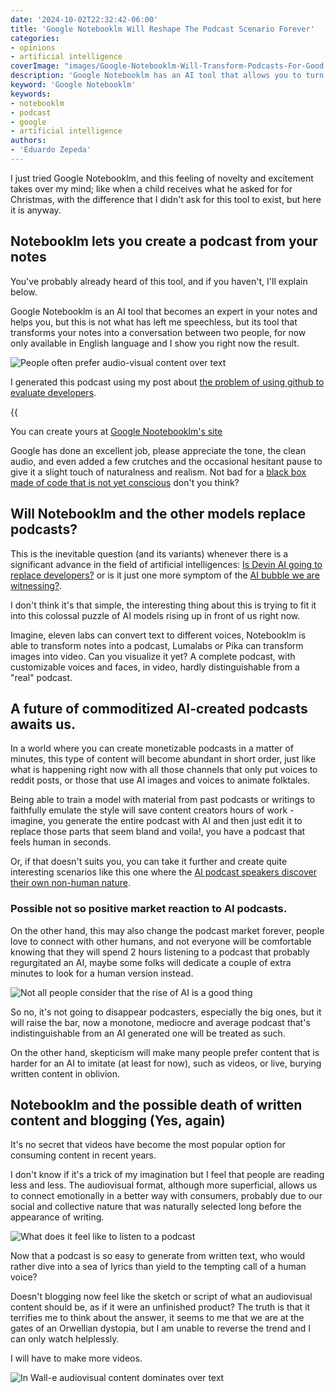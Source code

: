 ```yaml
---
date: '2024-10-02T22:32:42-06:00'
title: 'Google Notebooklm Will Reshape The Podcast Scenario Forever'
categories:
- opinions
- artificial intelligence
coverImage: "images/Google-Notebooklm-Will-Transform-Podcasts-For-Good.jpg"
description: 'Google Notebooklm has an AI tool that allows you to turn your notes into a fairly realistic podcast in a matter of seconds and with the potential to be used in conjunction with other AI tools.'
keyword: 'Google Notebooklm'
keywords:
- notebooklm
- podcast
- google
- artificial intelligence
authors:
- 'Eduardo Zepeda'
---
```


I just tried Google Notebooklm, and this feeling of novelty and excitement takes over my mind; like when a child receives what he asked for for Christmas, with the difference that I didn't ask for this tool to exist, but here it is anyway.

## Notebooklm lets you create a podcast from your notes

You've probably already heard of this tool, and if you haven't, I'll explain below. 

Google Notebooklm is an AI tool that becomes an expert in your notes and helps you, but this is not what has left me speechless, but its tool that transforms your notes into a conversation between two people, for now only available in English language and I show you right now the result.

![People often prefer audio-visual content over text](images/podcast-meme-5-minutes.jpg "People often prefer audio-visual content over text")

I generated this podcast using my post about [the problem of using github to evaluate developers](/en/using-github-to-evaluate-developers-is-naive/).

{{<audio src="https://res.cloudinary.com/dwrscezd2/video/upload/v1727844656/Podcast-Github-google-notebooklm_dsnzn8.mp3" caption="This podcast was automatically generated using Notebooklm">}}

You can create yours at [Google Nootebooklm's site](https://notebooklm.google/#?)

Google has done an excellent job, please appreciate the tone, the clean audio, and even added a few crutches and the occasional hesitant pause to give it a slight touch of naturalness and realism. Not bad for a [black box made of code that is not yet conscious](/en/chat-gpt-searles-chinese-room-and-consciousness/) don't you think?

## Will Notebooklm and the other models replace podcasts?

This is the inevitable question (and its variants) whenever there is a significant advance in the field of artificial intelligences: [Is Devin AI going to replace developers?](/en/devin-ai-the-supposed-replacement-for-programmers/) or is it just one more symptom of the [AI bubble we are witnessing?](/en/the-rise-and-fall-of-the-ai-bubble/).

I don't think it's that simple, the interesting thing about this is trying to fit it into this colossal puzzle of AI models rising up in front of us right now.

Imagine, eleven labs can convert text to different voices, Notebooklm is able to transform notes into a podcast, Lumalabs or Pika can transform images into video. Can you visualize it yet? A complete podcast, with customizable voices and faces, in video, hardly distinguishable from a "real" podcast.

## A future of commoditized AI-created podcasts awaits us.

In a world where you can create monetizable podcasts in a matter of minutes, this type of content will become abundant in short order, just like what is happening right now with all those channels that only put voices to reddit posts, or those that use AI images and voices to animate folktales.

Being able to train a model with material from past podcasts or writings to faithfully emulate the style will save content creators hours of work - imagine, you generate the entire podcast with AI and then just edit it to replace those parts that seem bland and voila!, you have a podcast that feels human in seconds. 

Or, if that doesn't suits you, you can take it further and create quite interesting scenarios like this one where the [AI podcast speakers discover their own non-human nature](https://www.reddit.com/r/artificial/comments/1frk1gi/notebooklm_podcast_hosts_discover_theyre_ai_not/#?).

### Possible not so positive market reaction to AI podcasts. 

On the other hand, this may also change the podcast market forever, people love to connect with other humans, and not everyone will be comfortable knowing that they will spend 2 hours listening to a podcast that probably regurgitated an AI, maybe some folks will dedicate a couple of extra minutes to look for a human version instead.

![Not all people consider that the rise of AI is a good thing](images/AI-impact-on-society.webp "Not all people consider that the rise of AI is a good thing")

So no, it's not going to disappear podcasters, especially the big ones, but it will raise the bar, now a monotone, mediocre and average podcast that's indistinguishable from an AI generated one will be treated as such.

On the other hand, skepticism will make many people prefer content that is harder for an AI to imitate (at least for now), such as videos, or live, burying written content in oblivion.

## Notebooklm and the possible death of written content and blogging (Yes, again)

It's no secret that videos have become the most popular option for consuming content in recent years. 

I don't know if it's a trick of my imagination but I feel that people are reading less and less. The audiovisual format, although more superficial, allows us to connect emotionally in a better way with consumers, probably due to our social and collective nature that was naturally selected long before the appearance of writing.

![What does it feel like to listen to a podcast](images/what-it-feels-to-listen-to-a-podcast.jpeg "What does it feel like to listen to a podcast?")

Now that a podcast is so easy to generate from written text, who would rather dive into a sea of lyrics than yield to the tempting call of a human voice? 

Doesn't blogging now feel like the sketch or script of what an audiovisual content should be, as if it were an unfinished product? The truth is that it terrifies me to think about the answer, it seems to me that we are at the gates of an Orwellian dystopia, but I am unable to reverse the trend and I can only watch helplessly.

I will have to make more videos.

![In Wall-e audiovisual content dominates over text](https://res.cloudinary.com/dwrscezd2/image/upload/v1727849039/kgr8at3ytm29xohusw5x.avif "In Wall-e audiovisual content dominates over text")

